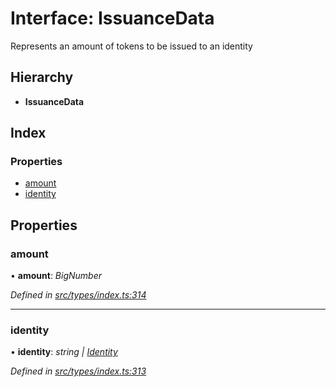 # Interface: IssuanceData

Represents an amount of tokens to be issued to an identity

## Hierarchy

* **IssuanceData**

## Index

### Properties

* [amount](issuancedata.md#amount)
* [identity](issuancedata.md#identity)

## Properties

###  amount

• **amount**: *BigNumber*

*Defined in [src/types/index.ts:314](https://github.com/PolymathNetwork/polymesh-sdk/blob/a6abd82/src/types/index.ts#L314)*

___

###  identity

• **identity**: *string | [Identity](../classes/identity.md)*

*Defined in [src/types/index.ts:313](https://github.com/PolymathNetwork/polymesh-sdk/blob/a6abd82/src/types/index.ts#L313)*
